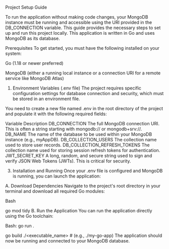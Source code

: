 Project Setup Guide

To run the application without making code changes, your MongoDB instance must be running and accessible using the URI provided in the DB_CONNECTION variable.
This guide provides the necessary steps to set up and run this project locally. This application is written in Go and uses MongoDB as its database.

Prerequisites
To get started, you must have the following installed on your system:

Go (1.18 or newer preferred)

MongoDB (either a running local instance or a connection URI for a remote service like MongoDB Atlas)

1. Environment Variables (.env file)
The project requires specific configuration settings for database connection and security, which must be stored in an environment file.

You need to create a new file named .env in the root directory of the project and populate it with the following required fields:

Variable	Description
DB_CONNECTION	The full MongoDB connection URI. This is often a string starting with mongodb:// or mongodb+srv://.
DB_NAME	The name of the database to be used within your MongoDB instance (e.g., myAppDB).
DB_COLLECTION_USERS	The collection name used to store user records.
DB_COLLECTION_REFRESH_TOKENS	The collection name used for storing session refresh tokens for authentication.
JWT_SECRET_KEY	A long, random, and secure string used to sign and verify JSON Web Tokens (JWTs). This is critical for security.


3. Installation and Running
Once your .env file is configured and MongoDB is running, you can launch the application:

A. Download Dependencies
Navigate to the project's root directory in your terminal and download all required Go modules:

Bash

go mod tidy
B. Run the Application
You can run the application directly using the Go toolchain:

Bash:
go run .

go build
./<executable_name> # (e.g., ./my-go-app)
The application should now be running and connected to your MongoDB database.
